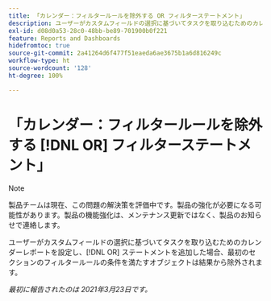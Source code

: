 ```yaml
---
title: 「カレンダー：フィルタールールを除外する OR フィルターステートメント」
description: ユーザーがカスタムフィールドの選択に基づいてタスクを取り込むためのカレンダーレポートを設定し、OR ステートメントを追加した場合、最初のセクションのフィルタールールの条件を満たすオブジェクトは結果から除外されます。
exl-id: d08d0a53-28c0-48bb-be89-701900b0f221
feature: Reports and Dashboards
hidefromtoc: true
source-git-commit: 2a41264d6f477f51eaeda6ae3675b1a6d816249c
workflow-type: ht
source-wordcount: '128'
ht-degree: 100%

---
```


# 「カレンダー：フィルタールールを除外する [!DNL OR] フィルターステートメント」

>[!NOTE]
>
>製品チームは現在、この問題の解決策を評価中です。製品の強化が必要になる可能性があります。製品の機能強化は、メンテナンス更新ではなく、製品のお知らせで連絡します。

ユーザーがカスタムフィールドの選択に基づいてタスクを取り込むためのカレンダーレポートを設定し、[!DNL OR] ステートメントを追加した場合、最初のセクションのフィルタールールの条件を満たすオブジェクトは結果から除外されます。

_最初に報告されたのは 2021年3月23日です。_

